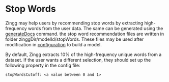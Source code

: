 # Stop Words

Zingg may help users by recommending stop words by extracting high-frequency words from the user data. The same can be generated using the [generateDocs](generatingDocumentation.md) command. the stop word recommendation files are written in folder zinggDir/modelId/stopWords. These files may be used after modification in [configuration](accuracy/stopWordsRemoval.md) to build a model.

By default, Zingg extracts 10% of the high-frequency unique words from a dataset. If the user wants a different selection, they should set up the following property in the config file:

```
stopWordsCutoff: <a value between 0 and 1>
```
